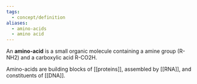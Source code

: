 ```yaml
---
tags:
  - concept/definition
aliases:
  - amino-acids
  - amino acid
---
```

An **amino-acid** is a small organic molecule containing a amine group (R-NH2) and a carboxylic acid R-CO2H.

Amino-acids are building blocks of [[proteins]], assembled by [[RNA]], and constituents of [[DNA]].